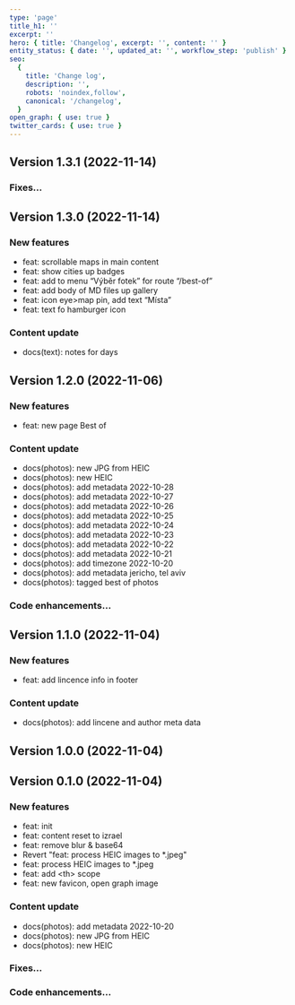 ```yaml
---
type: 'page'
title_h1: ''
excerpt: ''
hero: { title: 'Changelog', excerpt: '', content: '' }
entity_status: { date: '', updated_at: '', workflow_step: 'publish' }
seo:
  {
    title: 'Change log',
    description: '',
    robots: 'noindex,follow',
    canonical: '/changelog',
  }
open_graph: { use: true }
twitter_cards: { use: true }
---
```


## Version 1.3.1 (2022-11-14)

### Fixes…

## Version 1.3.0 (2022-11-14)

### New features

*   feat: scrollable maps in main content
*   feat: show cities up badges
*   feat: add to menu “Výběr fotek” for route “/best-of”
*   feat: add body of MD files up gallery
*   feat: icon eye>map pin, add text “Místa”
*   feat: text fo hamburger icon

### Content update

*   docs(text): notes for days

## Version 1.2.0 (2022-11-06)

### New features

*   feat: new page Best of

### Content update

*   docs(photos): new JPG from HEIC
*   docs(photos): new HEIC
*   docs(photos): add metadata 2022-10-28
*   docs(photos): add metadata 2022-10-27
*   docs(photos): add metadata 2022-10-26
*   docs(photos): add metadata 2022-10-25
*   docs(photos): add metadata 2022-10-24
*   docs(photos): add metadata 2022-10-23
*   docs(photos): add metadata 2022-10-22
*   docs(photos): add metadata 2022-10-21
*   docs(photos): add timezone 2022-10-20
*   docs(photos): add metadata jericho, tel aviv
*   docs(photos): tagged best of photos

### Code enhancements…

## Version 1.1.0 (2022-11-04)

### New features

*   feat: add lincence info in footer

### Content update

*   docs(photos): add lincene and author meta data

## Version 1.0.0 (2022-11-04)

## Version 0.1.0 (2022-11-04)

### New features

*   feat: init
*   feat: content reset to izrael
*   feat: remove blur & base64
*   Revert "feat: process HEIC images to \*.jpeg"
*   feat: process HEIC images to \*.jpeg
*   feat: add \<th> scope
*   feat: new favicon, open graph image

### Content update

*   docs(photos): add metadata 2022-10-20
*   docs(photos): new JPG from HEIC
*   docs(photos): new HEIC

### Fixes…

### Code enhancements…
